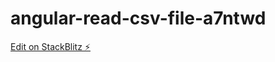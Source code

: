 # angular-read-csv-file-a7ntwd

[Edit on StackBlitz ⚡️](https://stackblitz.com/edit/angular-read-csv-file-a7ntwd)